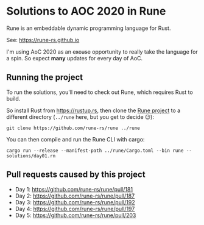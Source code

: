 # Solutions to AOC 2020 in Rune

Rune is an embeddable dynamic programming language for Rust.

See: https://rune-rs.github.io

I'm using AoC 2020 as an ~~excuse~~ opportunity to really take the language for
a spin. So expect **many** updates for every day of AoC.

## Running the project

To run the solutions, you'll need to check out Rune, which requires Rust to
build.

So install Rust from https://rustup.rs, then clone the [Rune project] to a
different directory (`../rune` here, but you get to decide 😉):

```
git clone https://github.com/rune-rs/rune ../rune
```

You can then compile and run the Rune CLI with cargo:

```
cargo run --release --manifest-path ../rune/Cargo.toml --bin rune -- solutions/day01.rn
```

[Rune project]: https://github.com/rune-rs/rune

## Pull requests caused by this project

* Day 1: https://github.com/rune-rs/rune/pull/181
* Day 2: https://github.com/rune-rs/rune/pull/187
* Day 3: https://github.com/rune-rs/rune/pull/192
* Day 4: https://github.com/rune-rs/rune/pull/197
* Day 5: https://github.com/rune-rs/rune/pull/203